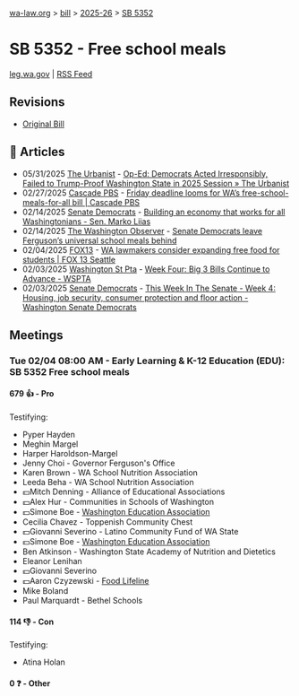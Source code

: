 [wa-law.org](/) > [bill](/bill/) > [2025-26](/bill/2025-26/) > [SB 5352](/bill/2025-26/sb/5352/)

# SB 5352 - Free school meals
[leg.wa.gov](https://app.leg.wa.gov/billsummary?BillNumber=5352&Year=2025&Initiative=false) | [RSS Feed](./rss.xml)

## Revisions
* [Original Bill](1/)

## 📰 Articles
* 05/31/2025 [The Urbanist](/org/the_urbanist/) - [Op-Ed: Democrats Acted Irresponsibly, Failed to Trump-Proof Washington State in 2025 Session » The Urbanist](https://www.theurbanist.org/2025/05/31/op-ed-democrats-acted-irresponsibly-failed-to-trump-proof-wa/#:~:text=universal%20free%20lunches%20in%20public%20schools)
* 02/27/2025 [Cascade PBS](/org/cascade_pbs/) - [Friday deadline looms for WA’s free-school-meals-for-all bill | Cascade PBS](https://www.cascadepbs.org/briefs/2025/02/friday-deadline-looms-was-free-school-meals-all-bill#:~:text=its%20version%20of%20the%20legislation)
* 02/14/2025 [Senate Democrats](/org/senate_democrats/) - [Building an economy that works for all Washingtonians - Sen. Marko Liias](https://senatedemocrats.wa.gov/liias/2025/02/14/building-an-economy-that-works-for-all-washingtonians/#:~:text=SB%205352)
* 02/14/2025 [The Washington Observer](/org/the_washington_observer/) - [Senate Democrats leave Ferguson’s universal school meals behind](https://washingtonobserver.substack.com/p/senate-democrats-leave-fergusons#:~:text=Senate%20Bill%205352,%20introduced%20at%20Ferguson’s%20behest)
* 02/04/2025 [FOX13](/org/fox13/) - [WA lawmakers consider expanding free food for students | FOX 13 Seattle](https://www.fox13seattle.com/news/washington-expanding-free-food-students#:~:text=Senate%20Bill%205352)
* 02/03/2025 [Washington St Pta](/org/washington_st_pta/) - [Week Four: Big 3 Bills Continue to Advance - WSPTA](https://www.wastatepta.org/week-four-big-3-bills-continue-to-advance/#:~:text=SB%205352)
* 02/03/2025 [Senate Democrats](/org/senate_democrats/) - [This Week In The Senate - Week 4: Housing, job security, consumer protection and floor action - Washington Senate Democrats](https://senatedemocrats.wa.gov/blog/2025/02/02/this-week-in-the-senate-week-4-housing-job-security-consumer-protection-and-floor-action/#:~:text=Senate%20Bill%205352)

## Meetings
### Tue 02/04 08:00 AM - Early Learning & K-12 Education (EDU): SB 5352 Free school meals
#### 679 👍 - Pro
Testifying:
* Pyper Hayden
* Meghin Margel
* Harper Haroldson-Margel
* Jenny Choi - Governor Ferguson's Office
* Karen Brown - WA School Nutrition Association
* Leeda Beha - WA School Nutrition Association
* 💵Mitch Denning - Alliance of Educational Associations
* 💵Alex Hur - Communities in Schools of Washington
* 💵Simone Boe - [Washington Education Association](/org/washington_education_association/)
* Cecilia Chavez - Toppenish Community Chest
* 💵Giovanni Severino - Latino Community Fund of WA State
* 💵Simone Boe - [Washington Education Association](/org/washington_education_association/)
* Ben Atkinson - Washington State Academy of Nutrition and Dietetics
* Eleanor Lenihan
* 💵Giovanni Severino
* 💵Aaron Czyzewski - [Food Lifeline](/org/food_lifeline/)
* Mike Boland
* Paul Marquardt - Bethel Schools

#### 114 👎 - Con
Testifying:
* Atina Holan

#### 0 ❓ - Other
